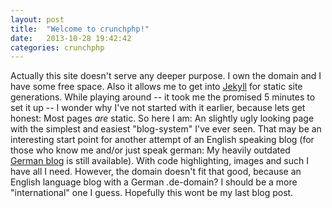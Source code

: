 ```yaml
---
layout: post
title:  "Welcome to crunchphp!"
date:   2013-10-28 19:42:42
categories: crunchphp
---
```


Actually this site doesn't serve any deeper purpose. I own the domain and I have
some free space. Also it allows me to get into [Jekyll](http://jekyll.com) for static site generations.
While playing around -- it took me the promised 5 minutes to set it up --
I wonder why I've not started with it earlier, because lets get honest: Most
pages _are_ static. So here I am: An slightly ugly looking page with the simplest and
easiest "blog-system" I've ever seen. That may be an interesting start point for another
attempt of an English speaking blog (for those who know me and/or just speak german:
My heavily outdated [German blog](http://www.kingcrunch.de) is still available). With
code highlighting, images and such I have all I need. However, the domain doesn't fit that
good, because an English language blog with a German .de-domain? I should be a more
"international" one I guess. Hopefully this wont be my last blog post.
